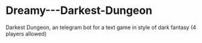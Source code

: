 # Dreamy---Darkest-Dungeon
Darkest Dungeon, an telegram bot for a text game in style of dark fantasy (4 players allowed)
